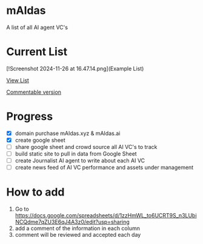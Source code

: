 # mAIdas

A list of all AI agent VC's

# Current List

[!Screenshot 2024-11-26 at 16.47.14.png](Example List)

[View List](https://docs.google.com/spreadsheets/d/e/2PACX-1vSZa47cLZuteD-RWxSqV2k5jndamuY45t-59VIeLsJwuaJ91HDiZtgd6vqBb3cck4jODR7S40WGcOtd/pubhtml)

[Commentable version](https://docs.google.com/spreadsheets/d/1zzHmWL_to6UCRT9S_n3LUbiNCQdme7qZU3E6qJ4A3z0/edit?usp=sharing)

# Progress

- [x] domain purchase mAIdas.xyz & mAIdas.ai
- [x] create google sheet
- [ ] share google sheet and crowd source all AI VC's to track
- [ ] build static site to pull in data from Google Sheet
- [ ] create Journalist AI agent to write about each AI VC
- [ ] create news feed of AI VC performance and assets under management

# How to add 

1. Go to https://docs.google.com/spreadsheets/d/1zzHmWL_to6UCRT9S_n3LUbiNCQdme7qZU3E6qJ4A3z0/edit?usp=sharing
2. add a comment of the information in each column
3. comment will be reviewed and accepted each day
